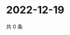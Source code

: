# 2022-12-19

共 0 条

<!-- BEGIN WEIBO -->
<!-- 最后更新时间 Mon Dec 19 2022 17:13:33 GMT+0800 (China Standard Time) -->

<!-- END WEIBO -->
